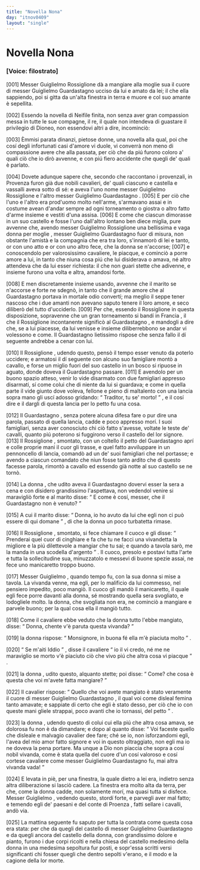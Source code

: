 ```yaml
---
title: "Novella Nona"
day: "itnov0409"
layout: "single"
---
```

<div id="nov0409" type="novella" who="filostrato">
 <h1>
  Novella Nona
 </h1>
 <argument>
  <p>
   <h3>
    [Voice: filostrato]
   </h3>
  </p>
  <p>
   <a name="p04090001">
    [001]
   </a>
   <name persref="guiglielmorossiglione" type="person">
    Messer Guiglielmo Rossiglione
   </name>
   d&agrave; a mangiare alla moglie sua il cuore di messer
   <name persref="guiglielmoguardastagno" type="person">
    Guiglielmo Guardastagno
   </name>
   ucciso da lui e amato da lei; il che ella sappiendo, poi si gitta da un'alta finestra in terra e muore e col suo amante &egrave; sepellita.
  </p>
 </argument>
 <div3 type="commentary" who="author">
  <p>
   <a name="p04090002">
    [002]
   </a>
   Essendo la novella di Neifile finita, non senza aver gran compassion messa in tutte le sue compagne, il re, il quale non intendeva di guastare il privilegio di Dioneo, non essendovi altri a dire, incominci&ograve;:
  </p>
 </div3>
 <div3 type="commentary" who="filostrato">
  <p>
   <a name="p04090003">
    [003]
   </a>
   &Egrave;mmisi parata dinanzi, pietose donne, una novella alla qual, poi che cos&iacute; degli infortunati casi d'amore vi duole, vi converr&agrave; non meno di compassione avere che alla passata, per ci&ograve; che da pi&uacute; furono coloro a' quali ci&ograve; che io dir&ograve; avvenne, e con pi&uacute; fiero accidente che quegli de' quali &egrave; parlato.
  </p>
 </div3>
 <p>
  <a name="p04090004">
   [004]
  </a>
  Dovete adunque sapere che, secondo che raccontano i provenzali, in
  <name placeref="provenza" type="place">
   Provenza
  </name>
  furon gi&agrave; due nobili cavalieri, de' quali ciascuno e castella e vassalli aveva sotto di s&eacute;: e aveva l'uno nome messer Guiglielmo
  <name persref="guiglielmorossiglione" type="person">
   Rossiglione
  </name>
  e l'altro messer
  <name persref="guiglielmoguardastagno" type="person">
   Guiglielmo Guardastagno
  </name>
  .
  <a name="p04090005">
   [005]
  </a>
  E per ci&ograve; che l'uno e l'altro era prod'uomo molto nell'arme, s'armavano assai e in costume avean d'andar sempre ad ogni torneamento o giostra o altro fatto d'arme insieme e vestiti d'una assisa.
  <a name="p04090006">
   [006]
  </a>
  E come che ciascun dimorasse in un suo castello e fosse l'uno dall'altro lontano ben diece miglia, pure avvenne che, avendo messer Guiglielmo
  <name persref="guiglielmorossiglione" type="person">
   Rossiglione
  </name>
  una bellissima e vaga donna per
  <name persref="moglierossiglione-0409" type="person">
   moglie
  </name>
  , messer Guiglielmo
  <name persref="guiglielmoguardastagno" type="person">
   Guardastagno
  </name>
  fuor di misura, non obstante l'amist&agrave; e la compagnia che era tra loro, s'innamor&ograve; di lei e tanto, or con uno atto e or con uno altro fece, che la donna se n'accorse;
  <a name="p04090007">
   [007]
  </a>
  e conoscendolo per valorosissimo cavaliere, le piacque, e cominci&ograve; a porre amore a lui, in tanto che niuna cosa pi&uacute; che lui disiderava o amava, n&eacute; altro attendeva che da lui esser richiesta: il che non guari stette che adivenne, e insieme furono una volta e altra, amandosi forte.
 </p>
 <p>
  <a name="p04090008">
   [008]
  </a>
  E men discretamente insieme usando, avvenne che il marito se n'accorse e forte ne sdegn&ograve;, in tanto che il grande amore che al
  <name persref="guiglielmoguardastagno" type="person">
   Guardastagno
  </name>
  portava in mortale odio convert&iacute;; ma meglio il seppe tener nascoso che i due amanti non avevano saputo tenere il loro amore, e seco diliber&ograve; del tutto d'ucciderlo.
  <a name="p04090009">
   [009]
  </a>
  Per che, essendo il
  <name persref="guiglielmorossiglione" type="person">
   Rossiglione
  </name>
  in questa disposizione, sopravenne che un gran torneamento si band&iacute; in
  <name placeref="francia" type="place">
   Francia
  </name>
  , il che il
  <name persref="guiglielmorossiglione" type="person">
   Rossiglione
  </name>
  incontanente signific&ograve; al
  <name persref="guiglielmoguardastagno" type="person">
   Guardastagno
  </name>
  , e mandogli a dire che, se a lui piacesse, da lui venisse e insieme diliberrebbono se andar vi volessono e come. Il
  <name persref="guiglielmoguardastagno" type="person">
   Guardastagno
  </name>
  lietissimo rispose che senza fallo il d&iacute; seguente andrebbe a cenar con lui.
 </p>
 <p>
  <a name="p04090010">
   [010]
  </a>
  Il
  <name persref="guiglielmorossiglione" type="person">
   Rossiglione
  </name>
  , udendo questo, pens&ograve; il tempo esser venuto da poterlo uccidere; e armatosi il d&iacute; seguente con alcuno suo famigliare mont&ograve; a cavallo, e forse un miglio fuori del suo
  <name placeref="castellorossiglione" type="place">
   castello
  </name>
  in un bosco si ripuose in aguato, donde doveva il
  <name persref="guiglielmoguardastagno" type="person">
   Guardastagno
  </name>
  passare.
  <a name="p04090011">
   [011]
  </a>
  E avendolo per un buono spazio atteso, venir lo vide disarmato con due famigliari appresso disarmati, s&iacute; come colui che di niente da lui si guardava; e come in quella parte il vide giunto dove voleva, fellone e pieno di maltalento con una lancia sopra mano gli usc&iacute; adosso gridando:
  <q direct="unspecified" who="guiglielmorossiglione">
   Traditor, tu se' morto!
  </q>
  , e il cos&iacute; dire e il dargli di questa lancia per lo petto fu una cosa.
 </p>
 <p>
  <a name="p04090012">
   [012]
  </a>
  Il
  <name persref="guiglielmoguardastagno" type="person">
   Guardastagno
  </name>
  , senza potere alcuna difesa fare o pur dire una parola, passato di quella lancia, cadde e poco appresso mor&iacute;. I suoi famigliari, senza aver conosciuto chi ci&ograve; fatto s'avesse, voltate le teste de' cavalli, quanto pi&uacute; poterono si fuggirono verso il
  <name placeref="castelloguardastagno" type="place">
   castello
  </name>
  del lor signore.
  <a name="p04090013">
   [013]
  </a>
  Il
  <name persref="guiglielmorossiglione" type="person">
   Rossiglione
  </name>
  , smontato, con un coltello il petto del
  <name persref="guiglielmoguardastagno" type="person">
   Guardastagno
  </name>
  apr&iacute; e colle proprie mani il cuor gli trasse, e quel fatto avviluppare in un pennoncello di lancia, comand&ograve; ad un de' suoi famigliari che nel portasse; e avendo a ciascun comandato che niun fosse tanto ardito che di questo facesse parola, rimont&ograve; a cavallo ed essendo gi&agrave; notte al suo
  <name placeref="castellorossiglione" type="place">
   castello
  </name>
  se ne torn&ograve;.
 </p>
 <p>
  <a name="p04090014">
   [014]
  </a>
  <name persref="moglierossiglione-0409" type="person">
   La donna
  </name>
  , che udito aveva il
  <name persref="guiglielmoguardastagno" type="person">
   Guardastagno
  </name>
  dovervi esser la sera a cena e con disidero grandissimo l'aspettava, non vedendol venire si maravigli&ograve; forte e al marito disse:
  <q direct="unspecified" who="moglierossiglione-0409">
   E come &egrave; cos&iacute;, messer, che il
   <name persref="guiglielmoguardastagno" type="person">
    Guardastagno
   </name>
   non &egrave; venuto?
  </q>
 </p>
 <p>
  <a name="p04090015">
   [015]
  </a>
  A cui il marito disse:
  <q direct="unspecified" who="guiglielmorossiglione">
   Donna, io ho avuto da lui che egli non ci pu&ograve; essere di qui domane
  </q>
  , di che
  <name persref="moglierossiglione-0409" type="person">
   la donna
  </name>
  un poco turbatetta rimase.
 </p>
 <p>
  <a name="p04090016">
   [016]
  </a>
  Il
  <name persref="guiglielmorossiglione" type="person">
   Rossiglione
  </name>
  , smontato, si fece chiamare il cuoco e gli disse:
  <q direct="unspecified" who="guiglielmorossiglione">
   Prenderai quel cuor di cinghiare e fa che tu ne facci una vivandetta la migliore e la pi&uacute; dilettevole a mangiar che tu sai; e quando a tavola sar&ograve;, me la manda in una scodella d'argento
  </q>
  . Il cuoco, presolo e postavi tutta l'arte e tutta la sollecitudine sua, minuzzatolo e messevi di buone spezie assai, ne fece uno manicaretto troppo buono.
 </p>
 <p>
  <a name="p04090017">
   [017]
  </a>
  Messer
  <name persref="guiglielmorossiglione" type="person">
   Guiglielmo
  </name>
  , quando tempo fu, con
  <name persref="moglierossiglione-0409" type="person">
   la sua donna
  </name>
  si mise a tavola. La vivanda venne, ma egli, per lo malificio da lui commesso, nel pensiero impedito, poco mangi&ograve;. Il cuoco gli mand&ograve; il manicaretto, il quale egli fece porre davanti alla donna, s&eacute; mostrando quella sera svogliato, e lodogliele molto. la donna, che svogliata non era, ne cominci&ograve; a mangiare e parvele buono; per la qual cosa ella il mangi&ograve; tutto.
 </p>
 <p>
  <a name="p04090018">
   [018]
  </a>
  Come il cavaliere ebbe veduto che
  <name persref="moglierossiglione-0409" type="person">
   la donna
  </name>
  tutto l'ebbe mangiato, disse:
  <q direct="unspecified" who="guiglielmorossiglione">
   Donna, chente v'&egrave; paruta questa vivanda?
  </q>
 </p>
 <p>
  <a name="p04090019">
   [019]
  </a>
  <name persref="moglierossiglione-0409" type="person">
   la donna
  </name>
  rispose:
  <q direct="unspecified" who="moglierossiglione-0409">
   Monsignore, in buona f&eacute; ella m'&egrave; piaciuta molto
  </q>
  .
 </p>
 <p>
  <a name="p04090020">
   [020]
  </a>
  <q direct="unspecified" who="guiglielmorossiglione">
   Se m'aiti Iddio
  </q>
  , disse il cavaliere
  <q direct="unspecified" who="guiglielmorossiglione">
   io il vi credo, n&eacute; me ne maraviglio se morto v'&egrave; piaciuto ci&ograve; che vivo pi&uacute; che altra cosa vi piacque
  </q>
  .
 </p>
 <p>
  <a name="p04090021">
   [021]
  </a>
  <name persref="moglierossiglione-0409" type="person">
   la donna
  </name>
  , udito questo, alquanto stette; poi disse:
  <q direct="unspecified" who="moglierossiglione-0409">
   Come? che cosa &egrave; questa che voi m'avete fatta mangiare?
  </q>
 </p>
 <p>
  <a name="p04090022">
   [022]
  </a>
  Il cavalier rispose:
  <q direct="unspecified" who="guiglielmorossiglione">
   Quello che voi avete mangiato &egrave; stato veramente il cuore di messer Guiglielmo
   <name persref="guiglielmoguardastagno" type="person">
    Guardastagno
   </name>
   , il qual voi come disleal femina tanto amavate; e sappiate di certo che egli &egrave; stato desso, per ci&ograve; che io con queste mani gliele strappai, poco avanti che io tornassi, del petto
  </q>
  .
 </p>
 <p>
  <a name="p04090023">
   [023]
  </a>
  <name persref="moglierossiglione-0409" type="person">
   la donna
  </name>
  , udendo questo di colui cui ella pi&uacute; che altra cosa amava, se dolorosa fu non &egrave; da dimandare; e dopo al quanto disse:
  <q direct="unspecified" who="moglierossiglione-0409">
   Voi faceste quello che disleale e malvagio cavalier dee fare; ch&eacute; se io, non isforzandomi egli, l'avea del mio amor fatto signore e voi in questo oltraggiato, non egli ma io ne doveva la pena portare. Ma unque a Dio non piaccia che sopra a cos&iacute; nobil vivanda, come &egrave; stata quella del cuore d'un cos&iacute; valoroso e cos&iacute; cortese cavaliere come messer Guiglielmo
   <name persref="guiglielmoguardastagno" type="person">
    Guardastagno
   </name>
   fu, mai altra vivanda vada!
  </q>
 </p>
 <p>
  <a name="p04090024">
   [024]
  </a>
  E levata in pi&egrave;, per una finestra, la quale dietro a lei era, indietro senza altra diliberazione si lasci&ograve; cadere. La finestra era molto alta da terra, per che, come la donna cadde, non solamente mor&iacute;, ma quasi tutta si disfece. Messer
  <name persref="guiglielmoguardastagno" type="person">
   Guiglielmo
  </name>
  , vedendo questo, stord&iacute; forte, e parvegli aver mal fatto; e temendo egli de' paesani e del conte di
  <name placeref="provenza" type="place">
   Proenza
  </name>
  , fatti sellare i cavalli, and&ograve; via.
 </p>
 <p>
  <a name="p04090025">
   [025]
  </a>
  La mattina seguente fu saputo per tutta la contrata come questa cosa era stata: per che da quegli del
  <name placeref="castelloguardastagno" type="place">
   castello
  </name>
  di messer Guiglielmo
  <name persref="guiglielmoguardastagno" type="person">
   Guardastagno
  </name>
  e da quegli ancora del
  <name placeref="castellorossiglione" type="place">
   castello
  </name>
  della donna, con grandissimo dolore e pianto, furono i due corpi ricolti e nella
  <name placeref="chiesarossiglione-0409" type="place">
   chiesa
  </name>
  del castello medesimo della donna in una medesima sepoltura fur posti, e sopr'essa scritti versi significanti chi fosser quegli che dentro sepolti v'erano, e il modo e la cagione della lor morte.
 </p>
</div>